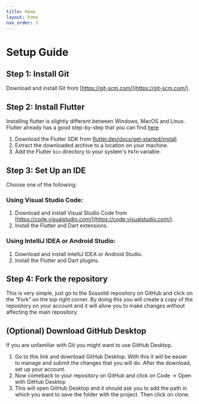 ```yaml
---
title: Home
layout: home
nav_order: 3
---
```


# Setup Guide

## Step 1: Install Git

Download and install Git from [https://git-scm.com/](https://git-scm.com/).

## Step 2: Install Flutter

Installing flutter is slightly different between Windows, MacOS and Linux. Flutter already has a good step-by-step that you can find [here](https://docs.flutter.dev/get-started/install)
1. Download the Flutter SDK from [flutter.dev/docs/get-started/install](https://flutter.dev/docs/get-started/install).
2. Extract the downloaded archive to a location on your machine.
3. Add the Flutter `bin` directory to your system's `PATH` variable.

## Step 3: Set Up an IDE

Choose one of the following:

### Using Visual Studio Code:

1. Download and install Visual Studio Code from [https://code.visualstudio.com/](https://code.visualstudio.com/).
2. Install the Flutter and Dart extensions.

### Using IntelliJ IDEA or Android Studio:

1. Download and install IntelliJ IDEA or Android Studio.
2. Install the Flutter and Dart plugins.

## Step 4: Fork the repository

This is very simple, just go to the Sossoldi repository on GitHub and click on the “Fork” on the top right corner. By doing this you will create a copy of the repository on your account and it will allow you to make changes without affecting the main repository.

## (Optional) Download GitHub Desktop

If you are unfamiliar with Git you might want to use GitHub Desktop. 
1. Go to this link and download GitHub Desktop. With this it will be easier to manage and submit the changes that you will do. After the download, set up your account.
2. Now comeback to your repository on GitHub and click on Code -> Open with GitHub Desktop
3. This will open GitHub Desktop and it should ask you to add the path in which you want to save the folder with the project. Then click on clone.